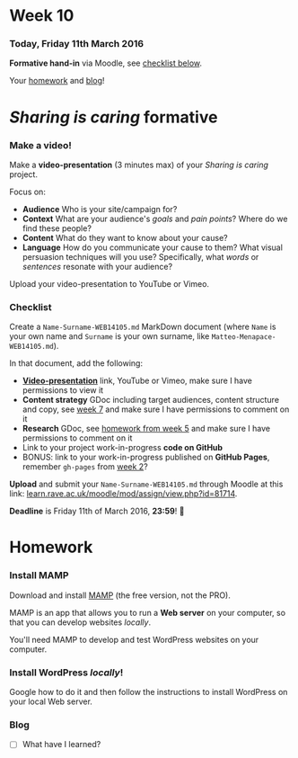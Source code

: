 # Week 10

### Today, Friday 11th March 2016

**Formative hand-in** via Moodle, see [checklist below](#checklist).

Your [homework](#homework) and [blog](#blog)!


# *Sharing is caring* formative

### Make a video!

Make a **video-presentation** (3 minutes max) of your *Sharing is caring* project.

Focus on:

* **Audience** Who is your site/campaign for?
* **Context** What are your audience's *goals* and *pain points*? Where do we find these people? 
* **Content** What do they want to know about your cause?
* **Language** How do you communicate your cause to them? What visual persuasion techniques will you use? Specifically, what *words* or *sentences* resonate with your audience?

Upload your video-presentation to YouTube or Vimeo.

### Checklist

Create a `Name-Surname-WEB14105.md` MarkDown document (where `Name` is your own name and `Surname` is your own surname, like `Matteo-Menapace-WEB14105.md`).

In that document, add the following:

* [**Video-presentation**](#make-a-video) link, YouTube or Vimeo, make sure I have permissions to view it
* **Content strategy** GDoc including target audiences, content structure and copy, see [week 7](../07#your-turn) and make sure I have permissions to comment on it
* **Research** GDoc, see [homework from week 5](../05#sharing-is-caring-1) and make sure I have permissions to comment on it
* Link to your project work-in-progress **code on GitHub**
* BONUS: link to your work-in-progress published on **GitHub Pages**, remember `gh-pages` from [week 2](../02#publishing-on-github-pages)?

**Upload** and submit your `Name-Surname-WEB14105.md` through Moodle at this link: [learn.rave.ac.uk/moodle/mod/assign/view.php?id=81714](http://learn.rave.ac.uk/moodle/mod/assign/view.php?id=81714).

**Deadline** is Friday 11th of March 2016, **23:59**! :high_heel:


# Homework

### Install MAMP

Download and install [MAMP](https://www.mamp.info/en/downloads) (the free version, not the PRO).

MAMP is an app that allows you to run a **Web server** on your computer, so that you can develop websites *locally*. 

You'll need MAMP to develop and test WordPress websites on your computer.

### Install WordPress *locally*!

Google how to do it and then follow the instructions to install WordPress on your local Web server.

### Blog

- [ ] What have I learned?